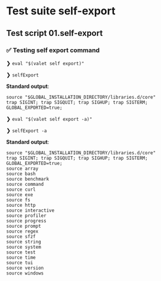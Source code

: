 # Test suite self-export

## Test script 01.self-export

### ✅ Testing self export command

❯ `eval "$(valet self export)"`

❯ `selfExport`

**Standard output**:

```text
source "$GLOBAL_INSTALLATION_DIRECTORY/libraries.d/core"
trap SIGINT; trap SIGQUIT; trap SIGHUP; trap SIGTERM;
GLOBAL_EXPORTED=true;

```

❯ `eval "$(valet self export -a)"`

❯ `selfExport -a`

**Standard output**:

```text
source "$GLOBAL_INSTALLATION_DIRECTORY/libraries.d/core"
trap SIGINT; trap SIGQUIT; trap SIGHUP; trap SIGTERM;
GLOBAL_EXPORTED=true;
source array
source bash
source benchmark
source command
source curl
source exe
source fs
source http
source interactive
source profiler
source progress
source prompt
source regex
source sfzf
source string
source system
source test
source time
source tui
source version
source windows

```

